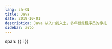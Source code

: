 ```yaml
---
lang: zh-CN
title: Java
date: 2019-10-01
description: Java 从入门到入土，多年低级程序员的挣扎
sidebar: auto
---
```


<span v-for="i in 3"> span: {{ i }} </span>

